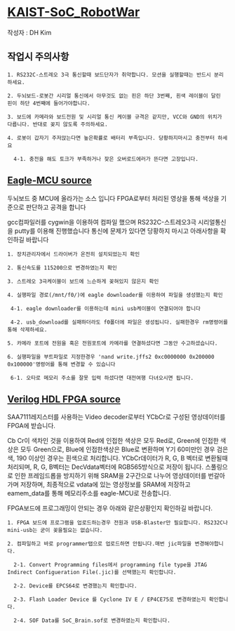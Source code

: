 # [KAIST-SoC_RobotWar](https://github.com/inerplat/KAIST-SoC_RobotWar)

작성자 : DH Kim

## 작업시 주의사항
```
1. RS232C-스트레오 3극 통신할때 보드단자가 취약합니다. 모션을 실행할때는 반드시 분리하세요.

2. 두뇌보드-로봇간 시리얼 통신에서 아무것도 없는 핀은 하단 3번째, 흰색 레이블이 달린 핀이 하단 4번째에 들어가야합니다.

3. 보드에 카메라와 보드전원 및 시리얼 통신 케이블 규격은 같지만, VCC와 GND의 위치가 다릅니다. 반대로 꽂지 않도록 주의하세요.

4. 로봇이 갑자기 주저앉는다면 높은확률로 배터리 부족입니다. 당황하지마시고 충전부터 하세요

  4-1. 충전을 해도 토크가 부족하거나 잦은 오버로드에러가 뜬다면 고장입니다.
```
## [Eagle-MCU source](https://github.com/inerplat/KAIST-SoC_RobotWar/tree/master/Image_load)
두뇌보드 중 MCU에 올라가는 소스 입니다
FPGA로부터 처리된 영상을 통해 색상을 기준으로 판단하고 공격을 합니다

gcc컴파일러를 cygwin을 이용하여 컴파일 했으며 RS232C-스트레오3극 시리얼통신을 putty를 이용해 진행했습니다
통신에 문제가 있다면 당황하지 마시고 아래사항을 확인하길 바랍니다

```
1. 장치관리자에서 드라이버가 온전히 설치되었는지 확인

2. 통신속도를 115200으로 변경하였는지 확인

3. 스트레오 3극케이블이 보드에 느슨하게 꽂혀있지 않은지 확인

4. 실행파일 경로(/mnt/f0/)에 eagle downloader를 이용하여 파일을 생성했는지 확인

 4-1. eagle downloader를 이용하는데 mini usb케이블이 연결되어야 합니다

 4-2. usb_download를 실패하더라도 f0폴더에 파일은 생성됩니다. 실패한경우 rm명령어를 통해 삭제하세요.

5. 카메라 포트에 전원을 혹은 전원포트에 카메라를 연결하셨다면 그동안 수고하셨습니다.

6. 실행파일을 부트파일로 지정한경우 'nand write.jffs2 0xc0000000 0x200000 0x100000'명령어를 통해 변경할 수 있습니다

 6-1. 오타로 메모리 주소를 잘못 입력 하셨다면 대전여행 다녀오시면 됩니다.
```
## [Verilog HDL FPGA source](https://github.com/inerplat/KAIST-SoC_RobotWar/tree/master/FPGA)

 SAA7111레지스터를 사용하는 Video decoder로부터 YCbCr로 구성된 영상데이터를 FPGA에 받습니다.

 Cb Cr이 색차인 것을 이용하여 Red에 인접한 색상은 모두 Red로, Green에 인접한 색상은 모두 Green으로, Blue에 인접한색상은 Blue로 변환하며
 Y기 60미만인 경우 검은색, 190 이상인 경우는 흰색으로 처리합니다.
 YCbCr데이터가 R, G, B 벡터로 변환될때 처리되며, R, G, B벡터는 DecVdata벡터에 RGB565방식으로 저장이 됩니다.
 스풀링으로 인한 프레임드롭을 방지하기 위해 SRAM을 2구간으로 나누어 영상데이터를 번갈아 가며 저장하며, 최종적으로 vdata에 있는 영상정보를 SRAM에 저장하고 eamem_data를 통해 메모리주소를 eagle-MCU로 전송합니다.


 FPGA보드에 프로그래밍이 안되는 경우 아래와 같은상황인지 확인하길 바랍니다.
```
1. FPGA 보드에 프로그램을 업로드하는경우 전원과 USB-Blaster만 필요합니다. RS232C나 mini-usb는 굳이 꽂을필요는 없습니다.

2. 컴파일하고 바로 programmer탭으로 업로드하면 안됩니다.매번 jic파일을 변경해야합니다.

  2-1. Convert Programming files에서 programming file type을 JTAG Indirect Configueration File(.jic)를 선택했는지 확인합니다.

  2-2. Device를 EPCS64로 변경했는지 확인합니다.

  2-3. Flash Loader Device 를 Cyclone IV E / EP4CE75로 변경하였는지 확인합니다.

  2-4. SOF Data를 SoC_Brain.sof로 변경하였는지 확인합니다.
```
